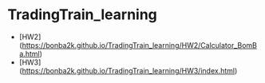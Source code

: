 # TradingTrain_learning
- [HW2] (https://bonba2k.github.io/TradingTrain_learning/HW2/Calculator_BomBa.html)
- [HW3] (https://bonba2k.github.io/TradingTrain_learning/HW3/index.html)
